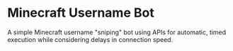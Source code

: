 # Minecraft Username Bot
A simple Minecraft username "sniping" bot using APIs for automatic, timed execution while considering delays in connection speed.


